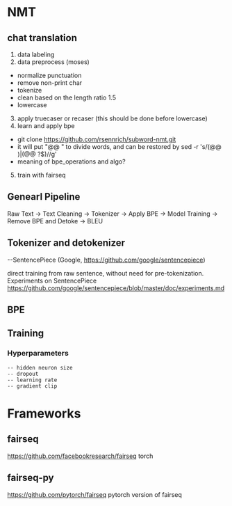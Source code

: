 # NMT

## chat translation
1. data labeling
2. data preprocess (moses)
  - normalize punctuation
  - remove non-print char
  - tokenize
  - clean based on the length ratio 1.5
  - lowercase
3. apply truecaser or recaser (this should be done before lowercase)
4. learn and apply bpe
  - git clone https://github.com/rsennrich/subword-nmt.git
  - it will put "@@ " to divide words, and can be restored by sed -r 's/(@@ )|(@@ ?$)//g'
  - meaning of bpe_operations and algo?
5. train with fairseq

## Genearl Pipeline

Raw Text -> Text Cleaning -> Tokenizer -> Apply BPE -> Model Training -> Remove BPE and Detoke -> BLEU

## Tokenizer and detokenizer
--SentencePiece (Google, https://github.com/google/sentencepiece)

direct training from raw sentence, without need for pre-tokenization.
Experiments on SentencePiece
https://github.com/google/sentencepiece/blob/master/doc/experiments.md

## BPE


## Training
### Hyperparameters
    -- hidden neuron size
    -- dropout
    -- learning rate
    -- gradient clip
# Frameworks

## fairseq
https://github.com/facebookresearch/fairseq
torch

## fairseq-py
https://github.com/pytorch/fairseq
pytorch version of fairseq




